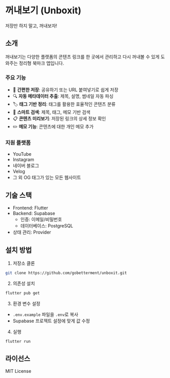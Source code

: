 # 꺼내보기 (Unboxit)

저장만 하지 말고, 꺼내보자!

## 소개

꺼내보기는 다양한 플랫폼의 콘텐츠 링크를 한 곳에서 관리하고 다시 꺼내볼 수 있게 도와주는 정리형 북마크 앱입니다.

### 주요 기능

- 📱 **간편한 저장**: 공유하기 또는 URL 붙여넣기로 쉽게 저장
- 🔍 **자동 메타데이터 추출**: 제목, 설명, 썸네일 자동 파싱
- 🏷️ **태그 기반 정리**: 태그를 활용한 효율적인 콘텐츠 분류
- 🔎 **스마트 검색**: 제목, 태그, 메모 기반 검색
- 📋 **콘텐츠 미리보기**: 저장된 링크의 상세 정보 확인
- ✏️ **메모 기능**: 콘텐츠에 대한 개인 메모 추가

### 지원 플랫폼

- YouTube
- Instagram
- 네이버 블로그
- Velog
- 그 외 OG 태그가 있는 모든 웹사이트

## 기술 스택

- Frontend: Flutter
- Backend: Supabase
  - 인증: 이메일/비밀번호
  - 데이터베이스: PostgreSQL
- 상태 관리: Provider

## 설치 방법

1. 저장소 클론

```bash
git clone https://github.com/gobetterment/unboxit.git
```

2. 의존성 설치

```bash
flutter pub get
```

3. 환경 변수 설정

- `.env.example` 파일을 `.env`로 복사
- Supabase 프로젝트 설정에 맞게 값 수정

4. 실행

```bash
flutter run
```

## 라이선스

MIT License
